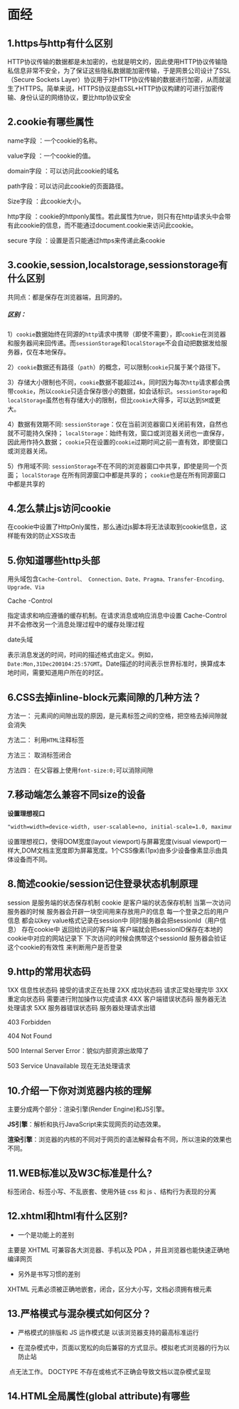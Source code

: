 # 面经

## 1.https与http有什么区别

  HTTP协议传输的数据都是未加密的，也就是明文的，因此使用HTTP协议传输隐私信息非常不安全，为了保证这些隐私数据能加密传输，于是网景公司设计了SSL（Secure Sockets Layer）协议用于对HTTP协议传输的数据进行加密，从而就诞生了HTTPS。简单来说，HTTPS协议是由SSL+HTTP协议构建的可进行加密传输、身份认证的网络协议，要比http协议安全

## 2.cookie有哪些属性

name字段 ：一个cookie的名称。

value字段 ：一个cookie的值。

domain字段 ：可以访问此cookie的域名

path字段：可以访问此cookie的页面路径。

Size字段 ：此cookie大小。

http字段 ：cookie的httponly属性。若此属性为true，则只有在http请求头中会带有此cookie的信息，而不能通过document.cookie来访问此cookie。

secure 字段 ：设置是否只能通过https来传递此条cookie

## 3.cookie,session,localstorage,sessionstorage有什么区别

共同点：都是保存在浏览器端，且同源的。

##### 区别：

1）`cookie`数据始终在同源的`http`请求中携带（即使不需要），即`cookie`在浏览器和服务器间来回传递。而`sessionStorage`和`localStorage`不会自动把数据发给服务器，仅在本地保存。

2）`cookie`数据还有路径（`path`）的概念，可以限制`cookie`只属于某个路径下。

3）存储大小限制也不同，`cookie`数据不能超过`4k`，同时因为每次`http`请求都会携带`cookie`，所以`cookie`只适合保存很小的数据，如会话标识。`sessionStorage`和`localStorage`虽然也有存储大小的限制，但比`cookie`大得多，可以达到`5M`或更大。

4）数据有效期不同:
 `sessionStorage`：仅在当前浏览器窗口关闭前有效，自然也就不可能持久保持；
 `localStorage`：始终有效，窗口或浏览器关闭也一直保存，因此用作持久数据；
 `cookie`只在设置的`cookie`过期时间之前一直有效，即使窗口或浏览器关闭。

5）作用域不同:
 `sessionStorage`不在不同的浏览器窗口中共享，即使是同一个页面；
 `localStorage` 在所有同源窗口中都是共享的；
 `cookie`也是在所有同源窗口中都是共享的

## 4.怎么禁止js访问cookie

在cookie中设置了HttpOnly属性，那么通过js脚本将无法读取到cookie信息，这样能有效的防止XSS攻击

## 5.你知道哪些http头部

用头域包含`Cache-Control、 Connection、Date、Pragma、Transfer-Encoding、Upgrade、Via`

Cache -Control

指定请求和响应遵循的缓存机制。在请求消息或响应消息中设置 Cache-Control并不会修改另一个消息处理过程中的缓存处理过程

date头域

表示消息发送的时间，时间的描述格式由定义。例如，`Date:Mon,31Dec200104:25:57GMT`。Date描述的时间表示世界标准时，换算成本地时间，需要知道用户所在的时区。

## 6.CSS去掉inline-block元素间隙的几种方法？

方法一： 元素间的间隙出现的原因，是元素标签之间的空格，把空格去掉间隙就会消失

方法二： 利用`HTML`注释标签

方法三： 取消标签闭合

方法四： 在父容器上使用`font-size:0;`可以消除间隙

## 7.移动端怎么兼容不同size的设备

**设置理想视口**

```html
"width=width=device-width, user-scalable=no, initial-scale=1.0, maximum-scale=1.0, minimum-scale=1.0"
```

设置理想视口，使得DOM宽度(layout viewport)与屏幕宽度(visual viewport)一样大,DOM文档主宽度即为屏幕宽度。1个CSS像素(1px)由多少设备像素显示由具体设备而不同。

##  8.简述cookie/session记住登录状态机制原理

session 是服务端的状态保存机制
 cookie 是客户端的状态保存机制
 当第一次访问服务器的时候 服务器会开辟一块空间用来存放用户的信息
 每一个登录之后的用户信息 都会以key value格式记录在session中
 同时服务器会把sessionId（用户信息） 存在cookie中 返回给访问的客户端
 客户端就会把sessionID保存在本地的cookie中对应的网站记录下
 下次访问的时候会携带这个sessionId
 服务器会验证这个cookie的有效性 来判断用户是否登录

## 9.http的常用状态码

1XX	信息性状态码	        接受的请求正在处理
2XX	成功状态码	            请求正常处理完毕
3XX	重定向状态码	        需要进行附加操作以完成请求
4XX	客户端错误状态码	服务器无法处理请求
5XX	服务器错误状态码	服务器处理请求出错

403 Forbidden

404 Not Found

500 Internal Server Error：貌似内部资源出故障了

503 Service Unavailable 现在无法处理请求

## 10.介绍一下你对浏览器内核的理解 

主要分成两个部分：渲染引擎(Render Engine)和JS引擎。

**JS引擎**：解析和执行JavaScript来实现网页的动态效果。

**渲染引擎**：浏览器的内核的不同对于网页的语法解释会有不同，所以渲染的效果也不同。

## 11.WEB标准以及W3C标准是什么? 

标签闭合、标签小写、不乱嵌套、使用外链 css 和 js 、结构行为表现的分离

## 12.xhtml和html有什么区别?

- 一个是功能上的差别 

主要是 XHTML 可兼容各大浏览器、手机以及 PDA ，并且浏览器也能快速正确地编译网页 

- 另外是书写习惯的差别 

XHTML 元素必须被正确地嵌套，闭合，区分大小写，文档必须拥有根元素

## 13.严格模式与混杂模式如何区分？

- 严格模式的排版和 JS 运作模式是 以该浏览器支持的最高标准运行 

- 在混杂模式中，页面以宽松的向后兼容的方式显示。模拟老式浏览器的行为以防止站 

​       点无法工作。 DOCTYPE 不存在或格式不正确会导致文档以混杂模式呈现 

## 14.HTML全局属性(global attribute)有哪些 